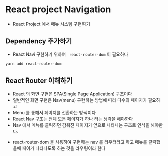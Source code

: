 # React project Navigation

- React Project 에서 메뉴 시스템 구현하기

## Dependency 추가하기

- React Navi 구현하기 위하여 ` react-router-dom` 이 필요하다

```
yarn add react-router-dom
```

## React Router 이해하기

- React 의 화면 구현은 SPA(Single Page Application) 구조이다
- 일반적인 화면 구현은 Nav(menu) 구현하는 방법에 따라 다수의 페이지가 필요하고
- Menu 를 통해서 페이지를 전환하는 방식이다
- React Nav 구조는 전체 모든 페이지가 하나 라는 생각을 해야한다
- Nav 에서 메뉴를 클릭하면 감춰진 페이지가 앞으로 나타나는 구조로 인식을 해야한다.

* react-router-dom 을 사용하여 구현하는 nav 를 라우터라고 하고 메뉴를 클릭했을때 페이가 나타나도록
  하는 것을 라우팅이라 한다

